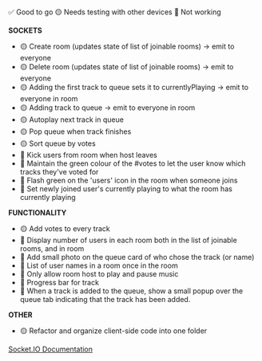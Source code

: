 ✅ Good to go
🟡 Needs testing with other devices
🛑 Not working


**SOCKETS**
- 🟡 Create room (updates state of list of joinable rooms) -> emit to everyone 
- 🟡 Delete room (updates state of list of joinable rooms) -> emit to everyone
- 🟡 Adding the first track to queue sets it to currentlyPlaying -> emit to everyone in room 
- 🟡 Adding track to queue -> emit to everyone in room
- 🟡 Autoplay next track in queue
- 🟡 Pop queue when track finishes
- 🟡 Sort queue by votes
- 🛑 Kick users from room when host leaves
- 🛑 Maintain the green colour of the #votes to let the user know which tracks they've voted for
- 🛑 Flash green on the 'users' icon in the room when someone joins
- 🛑 Set newly joined user's currently playing to what the room has currently playing


**FUNCTIONALITY**
- 🟡 Add votes to every track
- 🛑 Display number of users in each room both in the list of joinable rooms, and in room
- 🛑 Add small photo on the queue card of who chose the track (or name)
- 🛑 List of user names in a room once in the room
- 🛑 Only allow room host to play and pause music
- 🛑 Progress bar for track
- 🛑 When a track is added to the queue, show a small popup over the queue tab indicating that the track has been added.


**OTHER**
- 🟡 Refactor and organize client-side code into one folder


<a href="https://socket.io/docs/v4/rooms/" target="_blank">Socket.IO Documentation</a>